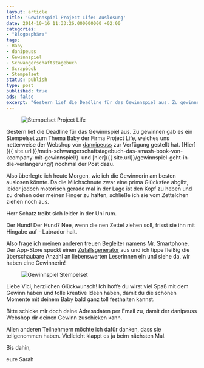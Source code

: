 ```yaml
---
layout: article
title: 'Gewinnspiel Project Life: Auslosung'
date: 2014-10-16 11:33:26.000000000 +02:00
categories:
- "Blogosphäre"
tags:
- Baby
- danipeuss
- Gewinnspiel
- Schwangerschaftstagebuch
- Scrapbook
- Stempelset
status: publish
type: post
published: true
ads: false
excerpt: "Gestern lief die Deadline für das Gewinnspiel aus. Zu gewinnen gab es ein Stempelset zum Thema Baby der Firma Project Life, welches uns netterweise der Webshop von dannipeuss zur Verfügung gestellt hat."
---
```

<figure>
	<img src="{{ site.url }}/images/klartext_stempel_53ad937dad4b2.jpg" alt="Stempelset Project Life" />
</figure>

Gestern lief die Deadline für das Gewinnspiel aus. Zu gewinnen gab es ein Stempelset zum Thema Baby der Firma Project Life, welches uns netterweise der Webshop von [dannipeuss](http://www.danipeuss.de) zur Verfügung gestellt hat. [Hier]({{ site.url }}/mein-schwangerschaftstagebuch-das-smash-book-von-kcompany-mit-gewinnspiel/)  und [hier]({{ site.url}}/gewinnspiel-geht-in-die-verlangerung/) nochmal der Post dazu.

Also überlegte ich heute Morgen, wie ich die Gewinnerin am besten auslosen könnte. Da die Milchschnute zwar eine prima Glücksfee abgibt, leider jedoch motorisch gerade mal in der Lage ist den Kopf zu heben und zu drehen oder meinen Finger zu halten, schließe ich sie vom Zettelchen ziehen noch aus.

Herr Schatz treibt sich leider in der Uni rum.

Der Hund! Der Hund? Nee, wenn die nen Zettel ziehen soll, frisst sie ihn mit Hingabe auf - Labrador halt.

Also frage ich meinen anderen treuen Begleiter namens Mr. Smartphone. Der App-Store spuckt einen [Zufallsgenerator](https://itunes.apple.com/de/app/wer-machts/id523398719?mt=8) aus und ich tippe fleißig die überschaubare Anzahl an liebenswerten Leserinnen ein und siehe da, wir haben eine Gewinnerin!

<figure>
	<img src="{{ site.url }}/images/image5.jpg" alt="Gewinnspiel Stempelset" />
</figure>

Liebe Vici, herzlichen Glückwunsch! Ich hoffe du wirst viel Spaß mit dem Gewinn haben und tolle kreative Ideen haben, damit du die schönen Momente mit deinem Baby bald ganz toll festhalten kannst.

Bitte schicke mir doch deine Adressdaten per Email zu, damit der danipeuss Webshop dir deinen Gewinn zuschicken kann.

Allen anderen Teilnehmern möchte ich dafür danken, dass sie teilgenommen haben. Vielleicht klappt es ja beim nächsten Mal.

Bis dahin,

eure Sarah

